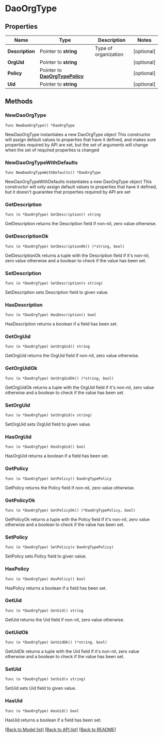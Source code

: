 # DaoOrgType

## Properties

Name | Type | Description | Notes
------------ | ------------- | ------------- | -------------
**Description** | Pointer to **string** | Type of organization | [optional] 
**OrgUid** | Pointer to **string** |  | [optional] 
**Policy** | Pointer to [**DaoOrgTypePolicy**](DaoOrgTypePolicy.md) |  | [optional] 
**Uid** | Pointer to **string** |  | [optional] 

## Methods

### NewDaoOrgType

`func NewDaoOrgType() *DaoOrgType`

NewDaoOrgType instantiates a new DaoOrgType object
This constructor will assign default values to properties that have it defined,
and makes sure properties required by API are set, but the set of arguments
will change when the set of required properties is changed

### NewDaoOrgTypeWithDefaults

`func NewDaoOrgTypeWithDefaults() *DaoOrgType`

NewDaoOrgTypeWithDefaults instantiates a new DaoOrgType object
This constructor will only assign default values to properties that have it defined,
but it doesn't guarantee that properties required by API are set

### GetDescription

`func (o *DaoOrgType) GetDescription() string`

GetDescription returns the Description field if non-nil, zero value otherwise.

### GetDescriptionOk

`func (o *DaoOrgType) GetDescriptionOk() (*string, bool)`

GetDescriptionOk returns a tuple with the Description field if it's non-nil, zero value otherwise
and a boolean to check if the value has been set.

### SetDescription

`func (o *DaoOrgType) SetDescription(v string)`

SetDescription sets Description field to given value.

### HasDescription

`func (o *DaoOrgType) HasDescription() bool`

HasDescription returns a boolean if a field has been set.

### GetOrgUid

`func (o *DaoOrgType) GetOrgUid() string`

GetOrgUid returns the OrgUid field if non-nil, zero value otherwise.

### GetOrgUidOk

`func (o *DaoOrgType) GetOrgUidOk() (*string, bool)`

GetOrgUidOk returns a tuple with the OrgUid field if it's non-nil, zero value otherwise
and a boolean to check if the value has been set.

### SetOrgUid

`func (o *DaoOrgType) SetOrgUid(v string)`

SetOrgUid sets OrgUid field to given value.

### HasOrgUid

`func (o *DaoOrgType) HasOrgUid() bool`

HasOrgUid returns a boolean if a field has been set.

### GetPolicy

`func (o *DaoOrgType) GetPolicy() DaoOrgTypePolicy`

GetPolicy returns the Policy field if non-nil, zero value otherwise.

### GetPolicyOk

`func (o *DaoOrgType) GetPolicyOk() (*DaoOrgTypePolicy, bool)`

GetPolicyOk returns a tuple with the Policy field if it's non-nil, zero value otherwise
and a boolean to check if the value has been set.

### SetPolicy

`func (o *DaoOrgType) SetPolicy(v DaoOrgTypePolicy)`

SetPolicy sets Policy field to given value.

### HasPolicy

`func (o *DaoOrgType) HasPolicy() bool`

HasPolicy returns a boolean if a field has been set.

### GetUid

`func (o *DaoOrgType) GetUid() string`

GetUid returns the Uid field if non-nil, zero value otherwise.

### GetUidOk

`func (o *DaoOrgType) GetUidOk() (*string, bool)`

GetUidOk returns a tuple with the Uid field if it's non-nil, zero value otherwise
and a boolean to check if the value has been set.

### SetUid

`func (o *DaoOrgType) SetUid(v string)`

SetUid sets Uid field to given value.

### HasUid

`func (o *DaoOrgType) HasUid() bool`

HasUid returns a boolean if a field has been set.


[[Back to Model list]](../README.md#documentation-for-models) [[Back to API list]](../README.md#documentation-for-api-endpoints) [[Back to README]](../README.md)


